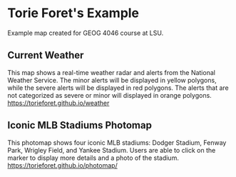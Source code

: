# Torie Foret's Example 
Example map created for GEOG 4046 course at LSU.

##  Current Weather 
This map shows a real-time weather radar and alerts from the National Weather Service. The minor alerts will be displayed in yellow polygons, while the severe alerts will be displayed in red polygons. The alerts that are not categorized as severe or minor will displayed in orange polygons. 
<https://torieforet.github.io/weather>

##  Iconic MLB Stadiums Photomap 
This photomap shows four iconic MLB stadiums: Dodger Stadium, Fenway Park, Wrigley Field, and Yankee Stadium. Users are able to click on the marker to display more details and a photo of the stadium.
<https://torieforet.github.io/photomap/>

